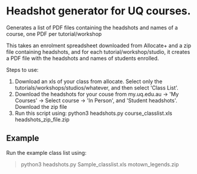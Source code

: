 # Headshot generator for UQ courses.

Generates a list of PDF files containing the headshots and names of a course, one PDF per tutorial/workshop

This takes an enrolment spreadsheet downloaded from Allocate+ and a zip file containing headshots,
and for each tutorial/workshop/studio, it creates a PDF file with the headshots and names of students
 enrolled. 

Steps to use:
1. Download an xls of your class from allocate. Select only the tutorials/workshops/studios/whatever, and then select 'Class List'.
2. Download the headshots for your couse from my.uq.edu.au -> 'My Courses' -> Select course -> 'In Person', and 'Student headshots'. Download the zip file
3. Run this script using:  python3 headshots.py course_classlist.xls headshots_zip_file.zip

## Example

Run the example class list using:

> python3 headshots.py Sample_classlist.xls motown_legends.zip
